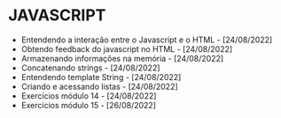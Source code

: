 # JAVASCRIPT
- Entendendo a interação entre o Javascript e o HTML - [24/08/2022]
- Obtendo feedback do javascript no HTML - [24/08/2022]
- Armazenando informações na memória - [24/08/2022]
- Concatenando strings - [24/08/2022]
- Entendendo template String - [24/08/2022]
- Criando e acessando listas - [24/08/2022]
- Exercícios módulo 14 - [24/08/2022]
- Exercicios módulo 15 - [26/08/2022]